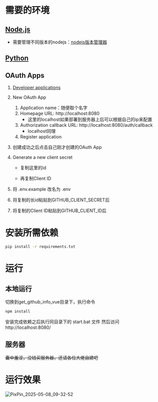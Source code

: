 # 需要的环境

## [Node.js](https://nodejs.org/zh-cn/download)

- 需要管理不同版本的nodejs：[nodejs版本管理器](https://github.com/coreybutler/nvm-windows)

## [Python](https://www.python.org/downloads/)

## OAuth Apps

1. [Developer applications](https://github.com/settings/developers)

2. New OAuth App

   1. Application name：随便取个名字
   2. Homepage URL: http://localhost:8080
      - 这里的localhost如果部署到服务器上后可以根据自己的ip来配置
   3. Authorization callback URL: http://localhost:8080/auth/callback
      - localhost同理
   4. Register application

3. 创建成功之后点击自己刚才创建的OAuth App

4. Generate a new client secret

   - 复制这里的id

   - 再复制Client ID

5. 将 .env.example 改名为 .env 

6. 将复制的长id粘贴到GITHUB_CLIENT_SECRET后

7. 将复制的Client ID粘贴到GITHUB_CLIENT_ID后



# 安装所需依赖

~~~sh
pip install -r requirements.txt
~~~

# 运行

## 本地运行

切换到get_github_info_vue目录下，执行命令

~~~sh
npm install
~~~



安装完成依赖之后执行同目录下的 start.bat 文件 然后访问 http://localhost:8080/

## 服务器

~~囊中羞涩，没钱买服务器，还请各位大佬自建吧~~

# 运行效果

![PixPin_2025-05-08_09-32-52](https://github.com/user-attachments/assets/fb20ef68-29b4-4e14-bf89-12a899f7dc98)


